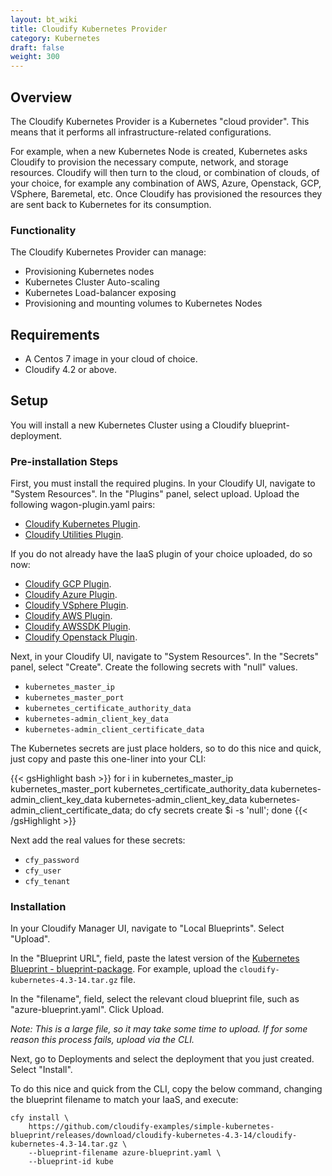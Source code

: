 ```yaml
---
layout: bt_wiki
title: Cloudify Kubernetes Provider
category: Kubernetes
draft: false
weight: 300
---
```


## Overview

The Cloudify Kubernetes Provider is a Kubernetes "cloud provider". This means that it performs all infrastructure-related configurations.

For example, when a new Kubernetes Node is created, Kubernetes asks Cloudify to provision the necessary compute, network, and storage resources. Cloudify will then turn to the cloud, or combination of clouds, of your choice, for example any combination of AWS, Azure, Openstack, GCP, VSphere, Baremetal, etc. Once Cloudify has provisioned the resources they are sent back to Kubernetes for its consumption.


### Functionality

The Cloudify Kubernetes Provider can manage:

* Provisioning Kubernetes nodes
* Kubernetes Cluster Auto-scaling
* Kubernetes Load-balancer exposing
* Provisioning and mounting volumes to Kubernetes Nodes

## Requirements


* A Centos 7 image in your cloud of choice.
* Cloudify 4.2 or above.


## Setup

You will install a new Kubernetes Cluster using a Cloudify blueprint-deployment.

### Pre-installation Steps

First, you must install the required plugins. In your Cloudify UI, navigate to "System Resources". In the "Plugins" panel, select upload. Upload the following wagon-plugin.yaml pairs:

* [Cloudify Kubernetes Plugin](https://github.com/cloudify-incubator/cloudify-kubernetes-plugin/releases).
* [Cloudify Utilities Plugin](https://github.com/cloudify-incubator/cloudify-utilities-plugin/releases).


If you do not already have the IaaS plugin of your choice uploaded, do so now:

* [Cloudify GCP Plugin](https://github.com/cloudify-cosmo/cloudify-gcp-plugin/releases).
* [Cloudify Azure Plugin](https://github.com/cloudify-incubator/cloudify-azure-plugin/releases).
* [Cloudify VSphere Plugin](https://github.com/cloudify-cosmo/cloudify-vsphere-plugin/releases).
* [Cloudify AWS Plugin](https://github.com/cloudify-cosmo/cloudify-aws-plugin/releases).
* [Cloudify AWSSDK Plugin](https://github.com/cloudify-incubator/cloudify-awssdk-plugin/releases).
* [Cloudify Openstack Plugin](https://github.com/cloudify-cosmo/cloudify-openstack-plugin/releases).


Next, in your Cloudify UI, navigate to "System Resources". In the "Secrets" panel, select "Create". Create the following secrets with "null" values.

* `kubernetes_master_ip`
* `kubernetes_master_port`
* `kubernetes_certificate_authority_data`
* `kubernetes-admin_client_key_data`
* `kubernetes-admin_client_certificate_data`

The Kubernetes secrets are just place holders, so to do this nice and quick, just copy and paste this one-liner into your CLI:

{{< gsHighlight  bash  >}}
for i in kubernetes_master_ip kubernetes_master_port kubernetes_certificate_authority_data kubernetes-admin_client_key_data kubernetes-admin_client_key_data kubernetes-admin_client_certificate_data; do cfy secrets create $i -s 'null'; done
{{< /gsHighlight >}}

Next add the real values for these secrets:

* `cfy_password`
* `cfy_user`
* `cfy_tenant`


### Installation

In your Cloudify Manager UI, navigate to "Local Blueprints". Select "Upload".

In the "Blueprint URL", field, paste the latest version of the [Kubernetes Blueprint - blueprint-package](https://github.com/cloudify-examples/simple-kubernetes-blueprint/releases). For example, upload the `cloudify-kubernetes-4.3-14.tar.gz` file.

In the "filename", field, select the relevant cloud blueprint file, such as "azure-blueprint.yaml". Click Upload.

_Note: This is a large file, so it may take some time to upload. If for some reason this process fails, upload via the CLI._

Next, go to Deployments and select the deployment that you just created. Select "Install".

To do this nice and quick from the CLI, copy the below command, changing the blueprint filename to match your IaaS, and execute:

```shell
cfy install \
    https://github.com/cloudify-examples/simple-kubernetes-blueprint/releases/download/cloudify-kubernetes-4.3-14/cloudify-kubernetes-4.3-14.tar.gz \
    --blueprint-filename azure-blueprint.yaml \
    --blueprint-id kube
```
